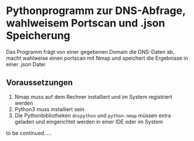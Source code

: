 # Pythonprogramm zur DNS-Abfrage, wahlweisem Portscan und .json Speicherung

Das Programm frägt von einer gegebenen Domain die DNS-Daten ab, macht wahlweise einen portscan mit Nmap und speichert die Ergebnisse in einer .json Datei

## Voraussetzungen

1. Nmap muss auf dem Rechner installiert und im System registriert werden
2. Python3 muss installiert sein
3. Die Pythonbibliotheken `dnspython` und `python-nmap` müssen extra geladen und eingerichtet werden in einer IDE oder im System

to be continued.....
